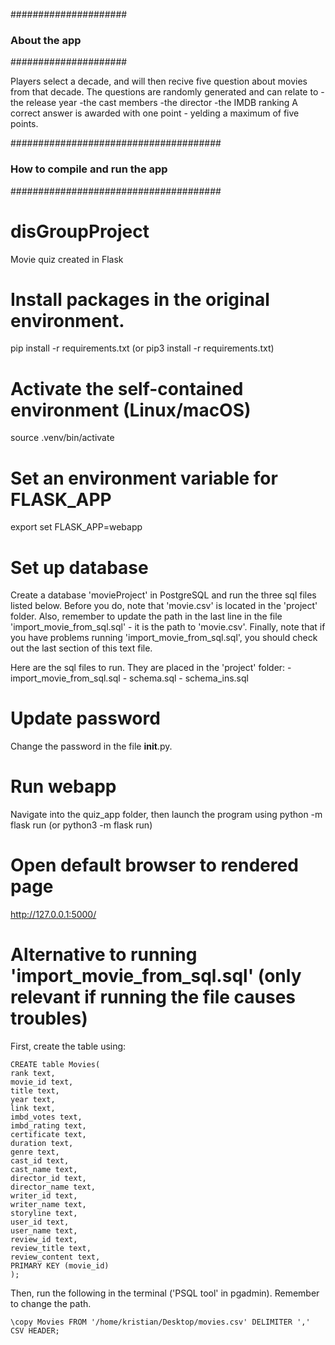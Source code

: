 #####################
### About the app ###
#####################

Players select a decade, and will then recive five question about movies from that decade. The questions are
randomly generated and can relate to 
	-the release year
	-the cast members
	-the director
	-the IMDB ranking
A correct answer is awarded with one point - yelding a maximum of five points.



######################################
### How to compile and run the app ###
######################################

# disGroupProject
Movie quiz created in Flask

# Install packages in the original environment.
pip install -r requirements.txt (or pip3 install -r requirements.txt)

# Activate the self-contained environment (Linux/macOS)
source .venv/bin/activate

# Set an environment variable for FLASK_APP
export set FLASK_APP=webapp

# Set up database
Create a database 'movieProject' in PostgreSQL and run the three sql files listed below. Before you do,
note that 'movie.csv' is located in the 'project' folder. Also, remember to update the path in the last 
line in the file 'import_movie_from_sql.sql' - it is the path to 'movie.csv'. Finally, note that if you 
have problems running 'import_movie_from_sql.sql', you should check out the last section of this text file.

Here are the sql files to run. They are placed in the 'project' folder:
    - import_movie_from_sql.sql
    - schema.sql
    - schema_ins.sql

# Update password
Change the password in the file __init__.py.

# Run webapp
Navigate into the quiz_app folder, then launch the program using
python -m flask run (or python3 -m flask run)

# Open default browser to rendered page
http://127.0.0.1:5000/

###

# Alternative to running 'import_movie_from_sql.sql' (only relevant if running the file causes troubles)
First, create the table using:

	CREATE table Movies(
	rank text,
	movie_id text,
	title text,
	year text,
	link text,
	imbd_votes text,
	imbd_rating text,
	certificate text,
	duration text,
	genre text,
	cast_id text,
	cast_name text,
	director_id text,
	director_name text,
	writer_id text,
	writer_name text,
	storyline text,
	user_id text,
	user_name text,
	review_id text,
	review_title text,
	review_content text,
	PRIMARY KEY (movie_id)
	);

Then, run the following in the terminal ('PSQL tool' in pgadmin). Remember to change the path.

	\copy Movies FROM '/home/kristian/Desktop/movies.csv' DELIMITER ',' CSV HEADER;
